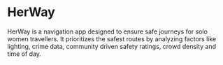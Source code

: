 # HerWay
HerWay is a navigation app designed to ensure safe journeys for solo women travellers. It prioritizes the safest routes by analyzing factors like lighting, crime data, community driven safety ratings, crowd density and time of day.
